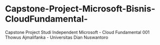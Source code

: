 # Capstone-Project-Microsoft-Bisnis-CloudFundamental-
Capstone Project Studi Independent Microsoft - Cloud Fundamental 001
Thowus Ajmalifanka - Universitas Dian Nuswantoro 
